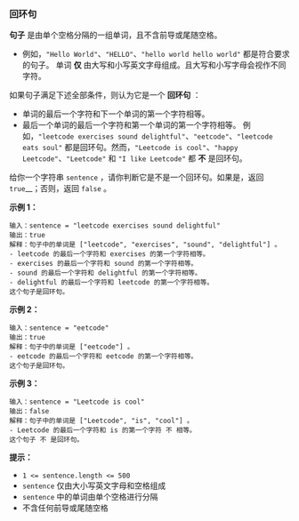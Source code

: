 ### 回环句 ###
**句子** 是由单个空格分隔的一组单词，且不含前导或尾随空格。

* 例如，`"Hello World"`、`"HELLO"`、`"hello world hello world"` 都是符合要求的句子。
单词 **仅** 由大写和小写英文字母组成。且大写和小写字母会视作不同字符。

如果句子满足下述全部条件，则认为它是一个 **回环句** ：

* 单词的最后一个字符和下一个单词的第一个字符相等。
* 最后一个单词的最后一个字符和第一个单词的第一个字符相等。
例如，`"leetcode exercises sound delightful"`、`"eetcode"`、`"leetcode eats soul"` 都是回环句。然而，`"Leetcode is cool"`、`"happy Leetcode"`、`"Leetcode"` 和 `"I like Leetcode"` 都 **不** 是回环句。

给你一个字符串 `sentence` ，请你判断它是不是一个回环句。如果是，返回 `true`__；否则，返回 `false` 。



**示例 1：**

```
输入：sentence = "leetcode exercises sound delightful"
输出：true
解释：句子中的单词是 ["leetcode", "exercises", "sound", "delightful"] 。
- leetcode 的最后一个字符和 exercises 的第一个字符相等。
- exercises 的最后一个字符和 sound 的第一个字符相等。
- sound 的最后一个字符和 delightful 的第一个字符相等。
- delightful 的最后一个字符和 leetcode 的第一个字符相等。
这个句子是回环句。
```

**示例 2：**

```
输入：sentence = "eetcode"
输出：true
解释：句子中的单词是 ["eetcode"] 。
- eetcode 的最后一个字符和 eetcode 的第一个字符相等。
这个句子是回环句。
```

**示例 3：**

```
输入：sentence = "Leetcode is cool"
输出：false
解释：句子中的单词是 ["Leetcode", "is", "cool"] 。
- Leetcode 的最后一个字符和 is 的第一个字符 不 相等。 
这个句子 不 是回环句。
```



**提示：**

* `1 <= sentence.length <= 500`
* `sentence` 仅由大小写英文字母和空格组成
* `sentence` 中的单词由单个空格进行分隔
* 不含任何前导或尾随空格

